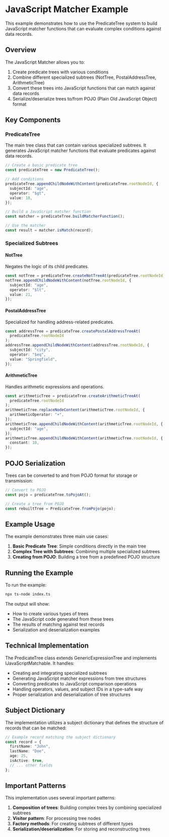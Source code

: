 # JavaScript Matcher Example

This example demonstrates how to use the PredicateTree system to build JavaScript matcher functions that can evaluate complex conditions against data records.

## Overview

The JavaScript Matcher allows you to:

1. Create predicate trees with various conditions
2. Combine different specialized subtrees (NotTree, PostalAddressTree, ArithmeticTree)
3. Convert these trees into JavaScript functions that can match against data records
4. Serialize/deserialize trees to/from POJO (Plain Old JavaScript Object) format

## Key Components

### PredicateTree

The main tree class that can contain various specialized subtrees. It generates JavaScript matcher functions that evaluate predicates against data records.

```typescript
// Create a basic predicate tree
const predicateTree = new PredicateTree();

// Add conditions
predicateTree.appendChildNodeWithContent(predicateTree.rootNodeId, {
  subjectId: "age",
  operator: "$gt",
  value: 18,
});

// Build a JavaScript matcher function
const matcher = predicateTree.buildMatcherFunction();

// Use the matcher
const result = matcher.isMatch(record);
```

### Specialized Subtrees

#### NotTree

Negates the logic of its child predicates.

```typescript
const notTree = predicateTree.createNotTreeAt(predicateTree.rootNodeId);
notTree.appendChildNodeWithContent(notTree.rootNodeId, {
  subjectId: "age",
  operator: "$lt",
  value: 21,
});
```

#### PostalAddressTree

Specialized for handling address-related predicates.

```typescript
const addressTree = predicateTree.createPostalAddressTreeAt(
  predicateTree.rootNodeId
);
addressTree.appendChildNodeWithContent(addressTree.rootNodeId, {
  subjectId: "city",
  operator: "$eq",
  value: "Springfield",
});
```

#### ArithmeticTree

Handles arithmetic expressions and operations.

```typescript
const arithmeticTree = predicateTree.createArithmeticTreeAt(
  predicateTree.rootNodeId
);
arithmeticTree.replaceNodeContent(arithmeticTree.rootNodeId, {
  arithmeticOperator: "+",
});
arithmeticTree.appendChildNodeWithContent(arithmeticTree.rootNodeId, {
  subjectId: "age",
});
arithmeticTree.appendChildNodeWithContent(arithmeticTree.rootNodeId, {
  constant: 10,
});
```

## POJO Serialization

Trees can be converted to and from POJO format for storage or transmission:

```typescript
// Convert to POJO
const pojo = predicateTree.toPojoAt();

// Create a tree from POJO
const rebuiltTree = PredicateTree.fromPojo(pojo);
```

## Example Usage

The example demonstrates three main use cases:

1. **Basic Predicate Tree**: Simple conditions directly in the main tree
2. **Complex Tree with Subtrees**: Combining multiple specialized subtrees
3. **Creating from POJO**: Building a tree from a predefined POJO structure

## Running the Example

To run the example:

```bash
npx ts-node index.ts
```

The output will show:

- How to create various types of trees
- The JavaScript code generated from these trees
- The results of matching against test records
- Serialization and deserialization examples

## Technical Implementation

The PredicateTree class extends GenericExpressionTree and implements IJavaScriptMatchable. It handles:

- Creating and integrating specialized subtrees
- Generating JavaScript matcher expressions from tree structures
- Converting predicates to JavaScript comparison operations
- Handling operators, values, and subject IDs in a type-safe way
- Proper serialization and deserialization of tree structures

## Subject Dictionary

The implementation utilizes a subject dictionary that defines the structure of records that can be matched:

```typescript
// Example record matching the subject dictionary
const record = {
  firstName: "John",
  lastName: "Doe",
  age: 25,
  isActive: true,
  // ... other fields
};
```

## Important Patterns

This implementation uses several important patterns:

1. **Composition of trees**: Building complex trees by combining specialized subtrees
2. **Visitor pattern**: For processing tree nodes
3. **Factory methods**: For creating subtrees of different types
4. **Serialization/deserialization**: For storing and reconstructing trees
